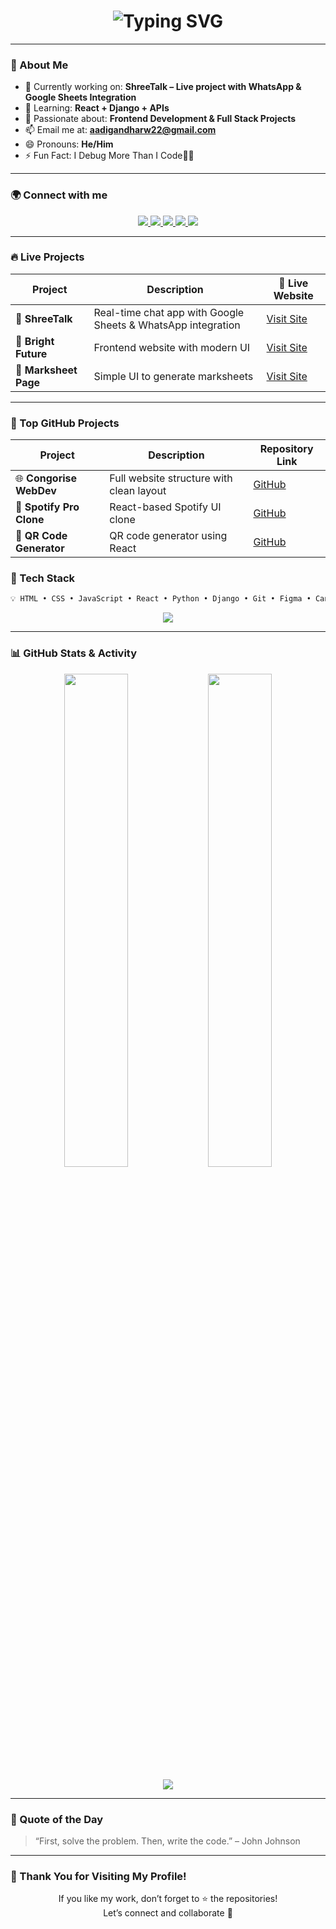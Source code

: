 
<h1 align="center">
  <img src="https://readme-typing-svg.demolab.com?font=Fira+Code&weight=500&size=24&pause=1000&center=true&vCenter=true&width=435&lines=Hi+%F0%9F%91%8B%2C+I'm+Aditya+Gandharv;Full+Stack+Web+Developer+from+India;React+%2B+Django+Lover;Let's+Build+Together+%F0%9F%9A%80" alt="Typing SVG" />
</h1>

---

### 🚀 About Me

- 🔭 Currently working on: **ShreeTalk – Live project with WhatsApp & Google Sheets Integration**
- 🌱 Learning: **React + Django + APIs**
- 🧠 Passionate about: **Frontend Development & Full Stack Projects**
- 📫 Email me at: **aadigandharw22@gmail.com**
- 😄 Pronouns: **He/Him**
- ⚡ Fun Fact: I Debug More Than I Code🧑‍💻

---

### 🌍 Connect with me

<p align="center">
  <a href="https://www.linkedin.com/in/aditya-gandharv/" target="_blank">
    <img src="https://img.shields.io/badge/-LinkedIn-blue?style=for-the-badge&logo=linkedin&logoColor=white" />
  </a>
  <a href="https://instagram.com/coder.aditya" target="_blank">
    <img src="https://img.shields.io/badge/-Instagram-E4405F?style=for-the-badge&logo=instagram&logoColor=white" />
  </a>
  <a href="https://www.youtube.com/@aadigandharw22" target="_blank">
    <img src="https://img.shields.io/badge/-YouTube-red?style=for-the-badge&logo=youtube&logoColor=white" />
  </a>
  <a href="https://www.hackerrank.com/aadigandharw22" target="_blank">
    <img src="https://img.shields.io/badge/-Hackerrank-2EC866?style=for-the-badge&logo=hackerrank&logoColor=white" />
  </a>
  <a href="https://leetcode.com/aadi_gandharw/" target="_blank">
    <img src="https://img.shields.io/badge/-LeetCode-FFA116?style=for-the-badge&logo=leetcode&logoColor=black" />
  </a>
</p>

---



### 🔥 Live Projects

| Project | Description | 🔗 Live Website |
|--------|-------------|----------------|
| 💬 **ShreeTalk** | Real-time chat app with Google Sheets & WhatsApp integration | [Visit Site](https://shreetalk.in) |
| 🎯 **Bright Future** | Frontend website with modern UI | [Visit Site](https://aadigandharw.github.io/Bright_Future/) |
| 🧾 **Marksheet Page** | Simple UI to generate marksheets | [Visit Site](https://aadigandharw.github.io/MarksheetPage/#courses) |



---

### 🚀 Top GitHub Projects

| Project | Description | Repository Link |
|--------|-------------|-----------------|
| 🌐 **Congorise WebDev** | Full website structure with clean layout | [GitHub](https://github.com/aadigandharw/Congorise_Webdev) |
| 🎵 **Spotify Pro Clone** | React-based Spotify UI clone | [GitHub](https://github.com/aadigandharw/Spotify-Clone/tree/main/SpotifyProClone) |
| 📲 **QR Code Generator** | QR code generator using React | [GitHub](https://github.com/aadigandharw/Qrcode-Generetor) |

### 🧰 Tech Stack

```md
💡 HTML • CSS • JavaScript • React • Python • Django • Git • Figma • Canva • Firebase • Bootstrap
```

<p align="center">
  <img src="https://skillicons.dev/icons?i=html,css,js,react,python,django,firebase,git,figma,bootstrap" />
</p>

---

### 📊 GitHub Stats & Activity

<p align="center">
  <img src="https://github-readme-stats.vercel.app/api?username=aadigandharw&show_icons=true&theme=midnight-purple" width="45%" />
  <img src="https://github-readme-stats.vercel.app/api/top-langs/?username=aadigandharw&layout=compact&theme=midnight-purple" width="45%" />
</p>

<p align="center">
  <img src="https://github-readme-activity-graph.vercel.app/graph?username=aadigandharw&theme=dracula" />
</p>

---

### 🎯 Quote of the Day

> “First, solve the problem. Then, write the code.” – John Johnson

---

### 🙌 Thank You for Visiting My Profile!

<p align="center">If you like my work, don’t forget to ⭐ the repositories!<br>Let’s connect and collaborate 🤝</p>
